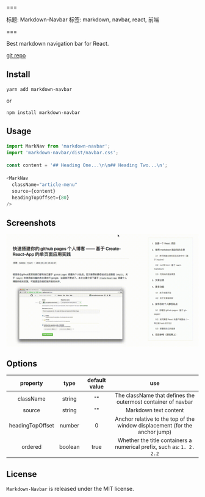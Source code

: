 ===

标题: Markdown-Navbar
标签: markdown, navbar, react, 前端

===

Best markdown navigation bar for React.

[git repo](https://github.com/parksben/markdown-navbar)

## Install

```
yarn add markdown-navbar
```
or

```
npm install markdown-navbar
```

## Usage

```js
import MarkNav from 'markdown-navbar';
import 'markdown-navbar/dist/navbar.css';

const content = '## Heading One...\n\n## Heading Two...\n';

<MarkNav
  className="article-menu"
  source={content}
  headingTopOffset={80}
/>
```

## Screenshots

![Screenshots](./markdown-navbar.gif)

## Options

|property|type|default value|use|
|:-:|:-:|:-:|:-:|
|className|string|""|The className that defines the outermost container of navbar|
|source|string|""|Markdown text content|
|headingTopOffset|number|0|Anchor relative to the top of the window displacement (for the anchor jump)|
|ordered|boolean|true|Whether the title containers a numerical prefix, such as: `1. 2. 2.2`|

## License

`Markdown-Navbar` is released under the MIT license.
